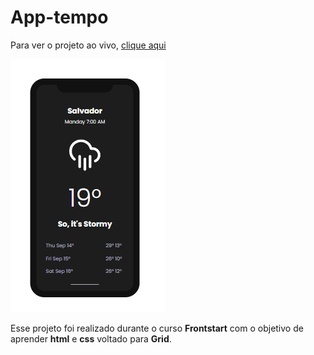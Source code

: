 # App-tempo

Para ver o projeto ao vivo, [clique aqui](https://lucianosabino.github.io/App-tempo/)

![Projeto Preview](https://github.com/LucianoSabino/App-tempo/blob/main/img/img-readme.png?raw=true)
 
 Esse projeto foi realizado durante o curso **Frontstart** com o objetivo de aprender  **html** e **css** voltado para **Grid**.
